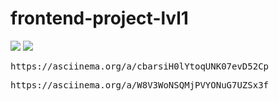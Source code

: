 # frontend-project-lvl1
<a href="https://codeclimate.com/github/codeclimate/codeclimate/maintainability"><img src="https://api.codeclimate.com/v1/badges/a99a88d28ad37a79dbf6/maintainability" /></a>
<a href="https://codeclimate.com/github/codeclimate/codeclimate/test_coverage"><img src="https://api.codeclimate.com/v1/badges/a99a88d28ad37a79dbf6/test_coverage" /></a>
<pre>https://asciinema.org/a/cbarsiH0lYtoqUNK07evD52Cp
</pre>
<pre>https://asciinema.org/a/W8V3WoNSQMjPVYONuG7UZSx3f
</pre>

